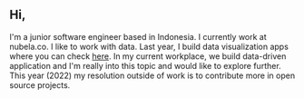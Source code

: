 ## Hi,

I'm a junior software engineer based in Indonesia. I currently work at nubela.co. I like to work with data. Last year, I build data visualization apps where you can check [here](https://www.figma.com/proto/SSAKGvudJEkUjlZLjDRTKC/hariswb-portfolio-2022?node-id=1%3A2&scaling=min-zoom&page-id=0%3A1). In my current workplace, we build data-driven application and I'm really into this topic and would like to explore further. This year (2022) my resolution outside of work is to contribute more in open source projects. 
